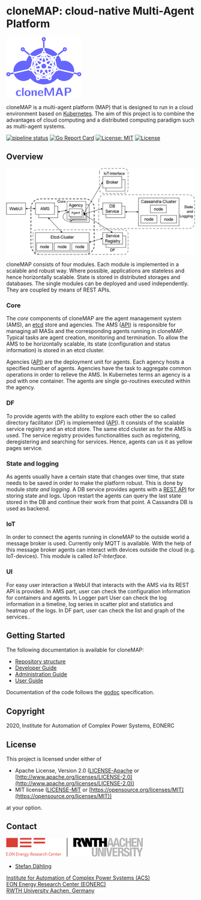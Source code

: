 # cloneMAP: cloud-native Multi-Agent Platform

<img src="docs/logo_tp.png" width="200">

cloneMAP is a multi-agent platform (MAP) that is designed to run in a cloud environment based on [Kubernetes](https://kubernetes.io/).
The aim of this project is to combine the advantages of cloud computing and a distributed computing paradigm such as multi-agent systems.

[![pipeline status](https://git.rwth-aachen.de/acs/public/cloud/mas/clonemap/badges/master/pipeline.svg)](git.rwth-aachen.de/acs/public/cloud/mas/clonemap/commits/master)
[![Go Report Card](https://goreportcard.com/badge/git.rwth-aachen.de/acs/public/cloud/mas/clonemap)](https://goreportcard.com/report/git.rwth-aachen.de/acs/public/cloud/mas/clonemap)
[![License: MIT](https://img.shields.io/badge/License-MIT-yellow.svg)](https://opensource.org/licenses/MIT)
[![License](https://img.shields.io/badge/License-Apache%202.0-blue.svg)](https://opensource.org/licenses/Apache-2.0)

## Overview

![Architecture](docs/architecture.png)

cloneMAP consists of four modules. Each module is implemented in a scalable and robust way. Where possible, applications are stateless and hence horizontally scalable. State is stored in distributed storages and databases. The single modules can be deployed  and used independently. They are coupled by means of REST APIs.

### Core

The *core* components of cloneMAP are the agent management system (AMS), an [etcd](https://coreos.com/etcd/) store and agencies. The AMS ([API](api/ams/openapi.yaml)) is responsible for managing all MASs and the corresponding agents running in cloneMAP. Typical tasks are agent creation, monitoring and termination. To allow the AMS to be horizontally scalable, its state (configuration and status information) is stored in an etcd cluster.

Agencies ([API](api/agency/openapi.yaml)) are the deployment unit for agents. Each agency hosts a specified number of agents. Agencies have the task to aggregate common operations in order to relieve the AMS. In Kubernetes terms an agency is a pod with one container. The agents are single go-routines executed within the agency.

### DF

To provide agents with the ability to explore each other the so called directory facilitator (*DF*) is implemented ([API](api/df/openapi.yaml)). It consists of the scalable service registry and an etcd store. The same etcd cluster as for the AMS is used. The service registry provides functionalities such as registering, deregistering and searching for services. Hence, agents can us it as yellow pages service.

### State and logging

As agents usually have a certain state that changes over time, that state needs to be saved in order to make the platform robust. This is done by module *state and logging*. A DB service provides agents with a [REST API](api/logger/openapi.yaml) for storing state and logs. Upon restart the agents can query the last state stored in the DB and continue their work from that point. A Cassandra DB is used as backend.

### IoT

In order to connect the agents running in cloneMAP to the outside world a message broker is used. Currently only MQTT is available. With the help of this message broker agents can interact with devices outside the cloud (e.g. IoT-devices). This module is called *IoT-Interface*.

### UI

For easy user interaction a WebUI that interacts with the AMS via its REST API is provided. In AMS part, user can check the configuration information for containers and agents. In Logger part User can check the log information in a timeline, log series in scatter plot and statistics and heatmap of the logs. In DF part, user can check the list and graph of the services..

## Getting Started

The following documentation is available for cloneMAP:

- [Repository structure](docs/repo.md)
- [Developer Guide](docs/developer_guide.md)
- [Administration Guide](docs/administration_guide.md)
- [User Guide](docs/user_guide.md)

Documentation of the code follows the [godoc](https://blog.golang.org/godoc-documenting-go-code) specification.

## Copyright

2020, Institute for Automation of Complex Power Systems, EONERC

## License

This project is licensed under either of

- Apache License, Version 2.0 ([LICENSE-Apache](LICENSE-Apache) or [http://www.apache.org/licenses/LICENSE-2.0](http://www.apache.org/licenses/LICENSE-2.0))
- MIT license ([LICENSE-MIT](LICENSE-MIT) or [https://opensource.org/licenses/MIT](https://opensource.org/licenses/MIT))

at your option.

## Contact

[![EONERC ACS Logo](docs/eonerc_logo.png)](http://www.acs.eonerc.rwth-aachen.de)

- [Stefan Dähling](mailto:sdaehling@eonerc.rwth-aachen.de)

[Institute for Automation of Complex Power Systems (ACS)](http://www.acs.eonerc.rwth-aachen.de)  
[EON Energy Research Center (EONERC)](http://www.eonerc.rwth-aachen.de)  
[RWTH University Aachen, Germany](http://www.rwth-aachen.de)  
